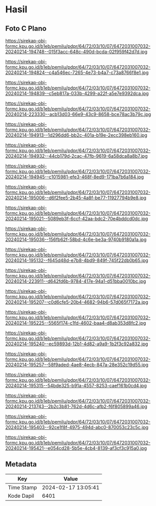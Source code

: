 # Hasil

## Foto C Plano

https://sirekap-obj-formc.kpu.go.id/b1eb/pemilu/pdpr/64/72/03/10/07/6472031007032-20240214-194748--015f3acc-648c-490d-bcda-02f959f42d7d.jpg

https://sirekap-obj-formc.kpu.go.id/b1eb/pemilu/pdpr/64/72/03/10/07/6472031007032-20240214-194824--c4a546ec-7265-4e73-b4a7-c73a8766f8e1.jpg

https://sirekap-obj-formc.kpu.go.id/b1eb/pemilu/pdpr/64/72/03/10/07/6472031007032-20240214-194839--c5eb817a-033b-4299-a22f-a5e7e9392dca.jpg

https://sirekap-obj-formc.kpu.go.id/b1eb/pemilu/pdpr/64/72/03/10/07/6472031007032-20240214-223330--acb13d03-66e9-43c9-8658-bce78ac3b79c.jpg

https://sirekap-obj-formc.kpu.go.id/b1eb/pemilu/pdpr/64/72/03/10/07/6472031007032-20240214-194913--1d296dd6-bb2c-401a-b19e-2ecc398eb160.jpg

https://sirekap-obj-formc.kpu.go.id/b1eb/pemilu/pdpr/64/72/03/10/07/6472031007032-20240214-194932--44cb179d-2cac-47fb-9619-6a58dca8a8b7.jpg

https://sirekap-obj-formc.kpu.go.id/b1eb/pemilu/pdpr/64/72/03/10/07/6472031007032-20240214-194945--c1015981-efe3-468f-8ed9-171ba7b6a184.jpg

https://sirekap-obj-formc.kpu.go.id/b1eb/pemilu/pdpr/64/72/03/10/07/6472031007032-20240214-195006--d6f2fee5-2b45-4a8f-be77-11927794b9e8.jpg

https://sirekap-obj-formc.kpu.go.id/b1eb/pemilu/pdpr/64/72/03/10/07/6472031007032-20240214-195021--5089eb3f-6ccf-42aa-bdc2-70e4bddcd0dc.jpg

https://sirekap-obj-formc.kpu.go.id/b1eb/pemilu/pdpr/64/72/03/10/07/6472031007032-20240214-195036--156fb62f-58bd-4c6e-be3a-9740b9180a1a.jpg

https://sirekap-obj-formc.kpu.go.id/b1eb/pemilu/pdpr/64/72/03/10/07/6472031007032-20240214-195132--f645d48d-e7b8-4bd9-849f-745f22db0b65.jpg

https://sirekap-obj-formc.kpu.go.id/b1eb/pemilu/pdpr/64/72/03/10/07/6472031007032-20240214-223911--d642fd6b-9784-417e-94a1-d51bba0010bc.jpg

https://sirekap-obj-formc.kpu.go.id/b1eb/pemilu/pdpr/64/72/03/10/07/6472031007032-20240214-195207--c0d6cfe5-20b4-4682-94b6-57d065f7172a.jpg

https://sirekap-obj-formc.kpu.go.id/b1eb/pemilu/pdpr/64/72/03/10/07/6472031007032-20240214-195225--5565f174-c1fd-4602-baa4-d8ab353d8fc2.jpg

https://sirekap-obj-formc.kpu.go.id/b1eb/pemilu/pdpr/64/72/03/10/07/6472031007032-20240214-195240--ec59893d-12b1-4d82-a9a9-1b2f3c92a832.jpg

https://sirekap-obj-formc.kpu.go.id/b1eb/pemilu/pdpr/64/72/03/10/07/6472031007032-20240214-195257--58f9aded-4ae8-4ecb-847a-28e352c19d55.jpg

https://sirekap-obj-formc.kpu.go.id/b1eb/pemilu/pdpr/64/72/03/10/07/6472031007032-20240214-195315--54bde325-b91a-4557-8253-caef161b0cd4.jpg

https://sirekap-obj-formc.kpu.go.id/b1eb/pemilu/pdpr/64/72/03/10/07/6472031007032-20240214-213743--2b2c3b81-762d-4d6c-afb2-f6f805899a46.jpg

https://sirekap-obj-formc.kpu.go.id/b1eb/pemilu/pdpr/64/72/03/10/07/6472031007032-20240214-195403--92ce1f8f-4975-494d-abc0-870053c23c5c.jpg

https://sirekap-obj-formc.kpu.go.id/b1eb/pemilu/pdpr/64/72/03/10/07/6472031007032-20240214-195421--e054cd28-5b5e-4cb4-8139-af3cf3c915a0.jpg


## Metadata

| Key        | Value               |
| ---------- | ------------------- |
| Time Stamp | 2024-02-17 13:05:41 |
| Kode Dapil | 6401                |



